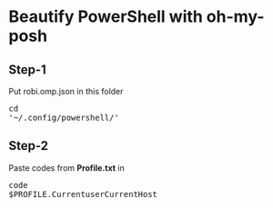 # Beautify PowerShell with oh-my-posh
## Step-1
Put robi.omp.json in this folder <pre>cd '~/.config/powershell/'</pre>

## Step-2
Paste codes from **Profile.txt** in <pre>code $PROFILE.CurrentuserCurrentHost</pre>
